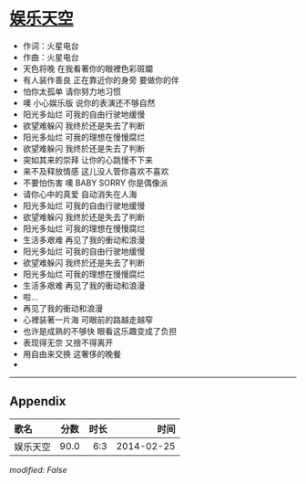 # [娱乐天空](https://music.163.com/song?id=28282243)

* 作词：火星电台
* 作曲：火星电台
* 天色将晚 在我看著你的眼裡色彩斑斕
* 有人装作善良 正在靠近你的身旁 要做你的伴
* 怕你太孤单 请你努力地习惯
* 噢 小心娱乐版 说你的表演还不够自然
* 阳光多灿烂 可我的自由行驶地缓慢
* 欲望难躲闪 我终於还是失去了判断
* 阳光多灿烂 可我的理想在慢慢腐烂
* 欲望难躲闪 我终於还是失去了判断
* 突如其来的崇拜 让你的心跳慢不下来
* 来不及释放情感 这儿没人管你喜欢不喜欢
* 不要怕伤害 噢 BABY SORRY 你是偶像派
* 请你心中的真爱 自动消失在人海
* 阳光多灿烂 可我的自由行驶地缓慢
* 欲望难躲闪 我终於还是失去了判断
* 阳光多灿烂 可我的理想在慢慢腐烂
* 生活多艰难 再见了我的衝动和浪漫
* 阳光多灿烂 可我的自由行驶地缓慢
* 欲望难躲闪 我终於还是失去了判断
* 阳光多灿烂 可我的理想在慢慢腐烂
* 生活多艰难 再见了我的衝动和浪漫
* 啦…
* 再见了我的衝动和浪漫
* 心裡装著一片海 可眼前的路越走越窄
* 也许是成熟的不够快 眼看这乐趣变成了负担
* 表现得无奈 又捨不得离开
* 用自由来交换 这奢侈的晚餐
* 


---

## Appendix

|歌名|分数|时长|时间|
|:---|:---:|---:|---:|
|娱乐天空|90.0|6:3|2014-02-25

*modified: False*